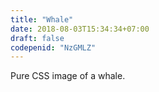 ```yaml
---
title: "Whale"
date: 2018-08-03T15:34:34+07:00
draft: false
codepenid: "NzGMLZ"
---
```


Pure CSS image of a whale.